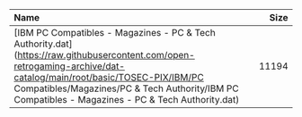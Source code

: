 |Name|Size|
|:---|---:|
|[IBM PC Compatibles - Magazines - PC & Tech Authority.dat](https://raw.githubusercontent.com/open-retrogaming-archive/dat-catalog/main/root/basic/TOSEC-PIX/IBM/PC Compatibles/Magazines/PC & Tech Authority/IBM PC Compatibles - Magazines - PC & Tech Authority.dat)|11194|

